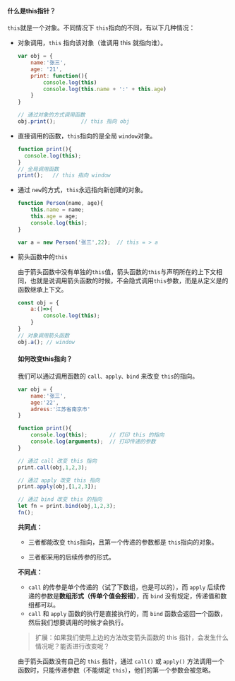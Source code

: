 #### 什么是this指针？

`this`就是一个对象。不同情况下 `this`指向的不同，有以下几种情况：

- 对象调用，`this` 指向该对象（谁调用 this 就指向谁）。

  ```javascript
  var obj = {
      name:'张三',
      age: '21',
      print: function(){
          console.log(this)
          console.log(this.name + ':' + this.age)
      }
  }
  
  // 通过对象的方式调用函数
  obj.print();        // this 指向 obj
  ```

- 直接调用的函数，`this`指向的是全局 `window`对象。

  ```javascript
  function print(){
  	console.log(this);
  }
  // 全局调用函数
  print();   // this 指向 window
  ```

- 通过 `new`的方式，`this`永远指向新创建的对象。

  ```javascript
  function Person(name, age){
      this.name = name;
      this.age = age;
      console.log(this);
  }
  
  var a = new Person('张三',22);  // this = > a
  ```

- 箭头函数中的`this`

  由于箭头函数中没有单独的`this`值，箭头函数的`this`与声明所在的上下文相同，也就是说调用箭头函数的时候，不会隐式调用`this`参数，而是从定义是的函数继承上下文。

  ```javascript
  const obj = {
      a:()=>{
          console.log(this);
      }
  }
  // 对象调用箭头函数
  obj.a(); // window
  ```

  

  #### 如何改变this指向？

  我们可以通过调用函数的 `call、apply、bind` 来改变 `this`的指向。

  ```javascript
  var obj = {
      name:'张三',
      age:'22',
      adress:'江苏省南京市'
  }
  
  function print(){
      console.log(this);       // 打印 this 的指向
      console.log(arguments);  // 打印传递的参数
  }
  
  // 通过 call 改变 this 指向
  print.call(obj,1,2,3);   
  
  // 通过 apply 改变 this 指向
  print.apply(obj,[1,2,3]);
  
  // 通过 bind 改变 this 的指向
  let fn = print.bind(obj,1,2,3);
  fn();
  ```

  **共同点：**

  - 三者都能改变 `this`指向，且第一个传递的参数都是 `this`指向的对象。

  - 三者都采用的后续传参的形式。

  **不同点：**

  - `call` 的传参是单个传递的（试了下数组，也是可以的），而 `apply` 后续传递的参数是**数组形式（传单个值会报错）**，而 `bind` 没有规定，传递值和数组都可以。
  - `call` 和 `apply` 函数的执行是直接执行的，而 `bind` 函数会返回一个函数，然后我们想要调用的时候才会执行。

  > 扩展：如果我们使用上边的方法改变箭头函数的 this 指针，会发生什么情况呢？能否进行改变呢？

  由于箭头函数没有自己的 `this` 指针，通过 `call()` 或 `apply()` 方法调用一个函数时，只能传递参数（不能绑定  `this`），他们的第一个参数会被忽略。

  

  

